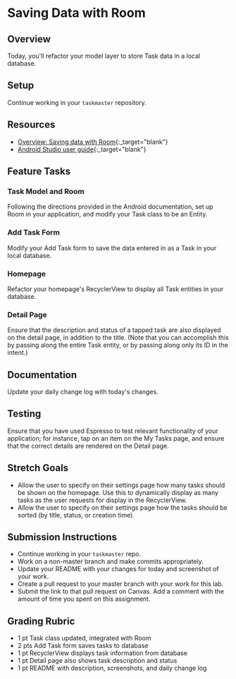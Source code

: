 # Saving Data with Room

## Overview

Today, you'll refactor your model layer to store Task data in a local database.

## Setup

Continue working in your `taskmaster` repository.

## Resources

* [Overview: Saving data with Room](https://developer.android.com/training/data-storage/room){:_target="blank"}
* [Android Studio user guide](https://developer.android.com/studio/intro){:_target="blank"}

## Feature Tasks

### Task Model and Room

Following the directions provided in the Android documentation, set up Room in your application, and modify your Task class to be an Entity.

### Add Task Form

Modify your Add Task form to save the data entered in as a Task in your local database.

### Homepage

Refactor your homepage's RecyclerView to display all Task entities in your database.

### Detail Page

Ensure that the description and status of a tapped task are also displayed on the detail page, in addition to the title. (Note that you can accomplish this by passing along the entire Task entity, or by passing along only its ID in the intent.)

## Documentation

Update your daily change log with today's changes.

## Testing

Ensure that you have used Espresso to test relevant functionality of your application; for instance, tap on an item on the My Tasks page, and ensure that the correct details are rendered on the Detail page.

## Stretch Goals

* Allow the user to specify on their settings page how many tasks should be shown on the homepage. Use this to dynamically display as many tasks as the user requests for display in the RecyclerView.
* Allow the user to specify on their settings page how the tasks should be sorted (by title, status, or creation time).

## Submission Instructions

* Continue working in your `taskmaster` repo.
* Work on a non-master branch and make commits appropriately.
* Update your README with your changes for today and screenshot of your work.
* Create a pull request to your master branch with your work for this lab.
* Submit the link to that pull request on Canvas. Add a comment with the amount of time you spent on this assignment.

## Grading Rubric

* 1 pt   Task class updated, integrated with Room
* 2 pts  Add Task form saves tasks to database
* 1 pt   RecyclerView displays task information from database
* 1 pt   Detail page also shows task description and status
* 1 pt   README with description, screenshots, and daily change log
